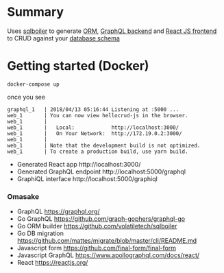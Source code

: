 # Summary

Uses [sqlboiler](https://github.com/volatiletech/sqlboiler) to generate [ORM](https://github.com/choonkeat/hellocrud/tree/master/dbmodel), [GraphQL backend](https://github.com/choonkeat/hellocrud/tree/master/graph) and [React JS frontend](https://github.com/choonkeat/hellocrud/tree/master/js/src) to CRUD against your [database schema](https://github.com/choonkeat/hellocrud/tree/master/db/migrations)

# Getting started (Docker)

```
docker-compose up
```

once you see

```
graphql_1   | 2018/04/13 05:16:44 Listening at :5000 ...
web_1       | You can now view hellocrud-js in the browser.
web_1       |
web_1       |   Local:            http://localhost:3000/
web_1       |   On Your Network:  http://172.19.0.2:3000/
web_1       |
web_1       | Note that the development build is not optimized.
web_1       | To create a production build, use yarn build.
```

- Generated React app http://localhost:3000/
- Generated GraphQL endpoint http://localhost:5000/graphql
- GraphiQL interface http://localhost:5000/graphiql

### Omasake

- GraphQL https://graphql.org/
- Go GraphQL https://github.com/graph-gophers/graphql-go
- Go ORM builder https://github.com/volatiletech/sqlboiler
- Go DB migration https://github.com/mattes/migrate/blob/master/cli/README.md
- Javascript form https://github.com/final-form/final-form
- Javascript GraphQL https://www.apollographql.com/docs/react/
- React https://reactjs.org/
